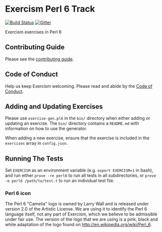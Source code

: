 # Exercism Perl 6 Track

[![Build Status](https://travis-ci.org/exercism/perl6.svg?branch=master)](https://travis-ci.org/exercism/perl6) [![Gitter](https://badges.gitter.im/exercism/perl.svg)](https://gitter.im/exercism/perl?utm_source=badge&utm_medium=badge&utm_campaign=pr-badge)

Exercism exercises in Perl 6

## Contributing Guide

Please see the [contributing guide](https://github.com/exercism/docs/blob/master/contributing-to-language-tracks/README.md).

## Code of Conduct

Help us keep Exercism welcoming. Please read and abide by the
[Code of Conduct](https://github.com/exercism/exercism.io/blob/master/CODE_OF_CONDUCT.md).

## Adding and Updating Exercises

Please use `exercise-gen.pl6` in the `bin/` directory when either adding or updating an exercise.
The `bin/` directory contains a `README.md` with information on how to use the generator.

When adding a new exercise, ensure that the exercise is included in the `exercises` array in `config.json`.

## Running The Tests

Set `EXERCISM` as an environment variable (e.g. `export EXERCISM=1` in bash), and run either  `prove -re perl6`
to run all tests in all subdirectories, or `prove -e perl6 /path/to/test.t` to run an individual test file.


### Perl 6 icon
The Perl 6 "Camelia" logo is owned by Larry Wall and is released under version 2.0 of the Artistic License. We are using it to identify the Perl 6 language itself, not any part of Exercism, which we believe to be admissible under fair use. The version of the logo that we are using is a pink, black and white adaptation of the logo found on <http://en.wikipedia.org/wiki/Perl_6>.
